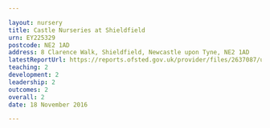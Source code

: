 ```yaml
---

layout: nursery
title: Castle Nurseries at Shieldfield
urn: EY225329
postcode: NE2 1AD
address: 8 Clarence Walk, Shieldfield, Newcastle upon Tyne, NE2 1AD
latestReportUrl: https://reports.ofsted.gov.uk/provider/files/2637087/urn/EY225329.pdf
teaching: 2
development: 2
leadership: 2
outcomes: 2
overall: 2
date: 18 November 2016

---
```

